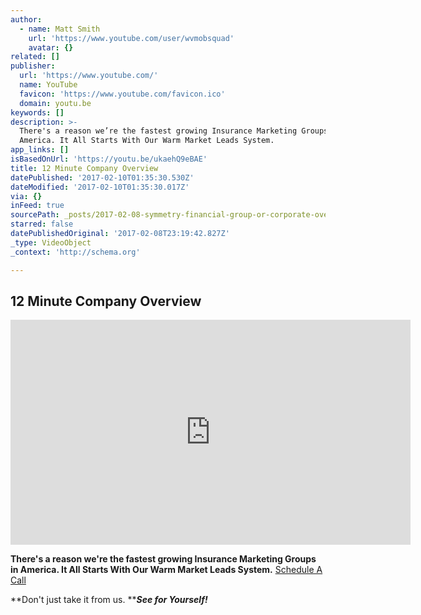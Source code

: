 ```yaml
---
author:
  - name: Matt Smith
    url: 'https://www.youtube.com/user/wvmobsquad'
    avatar: {}
related: []
publisher:
  url: 'https://www.youtube.com/'
  name: YouTube
  favicon: 'https://www.youtube.com/favicon.ico'
  domain: youtu.be
keywords: []
description: >-
  There's a reason we’re the fastest growing Insurance Marketing Groups in
  America. It All Starts With Our Warm Market Leads System.
app_links: []
isBasedOnUrl: 'https://youtu.be/ukaehQ9eBAE'
title: 12 Minute Company Overview
datePublished: '2017-02-10T01:35:30.530Z'
dateModified: '2017-02-10T01:35:30.017Z'
via: {}
inFeed: true
sourcePath: _posts/2017-02-08-symmetry-financial-group-or-corporate-overivew.md
starred: false
datePublishedOriginal: '2017-02-08T23:19:42.827Z'
_type: VideoObject
_context: 'http://schema.org'

---
```

## 12 Minute Company Overview

<iframe src="https://cdn.embedly.com/widgets/media.html?src=https%3A%2F%2Fwww.youtube.com%2Fembed%2FukaehQ9eBAE%3Ffeature%3Doembed&amp;url=http%3A%2F%2Fwww.youtube.com%2Fwatch%3Fv%3DukaehQ9eBAE&amp;image=https%3A%2F%2Fi.ytimg.com%2Fvi%2FukaehQ9eBAE%2Fhqdefault.jpg&amp;key=b7d04c9b404c499eba89ee7072e1c4f7&amp;type=text%2Fhtml&amp;schema=youtube" width="640" height="360" scrolling="no" frameborder="0" allowfullscreen="" style=""></iframe>

**There's a reason we're the fastest growing Insurance Marketing Groups in America. It All Starts With Our Warm Market Leads System.**
[Schedule A Call][0]

**Don't just take it from us. **_**See for Yourself!**_

[0]: https://calendly.com/surewaytolive/15min/02-08-2017?back=1